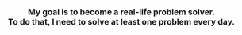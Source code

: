 <h3 align="center"> My goal is to become a real-life problem solver.<br> To do that, I need to solve at least one problem every day.</h3>
